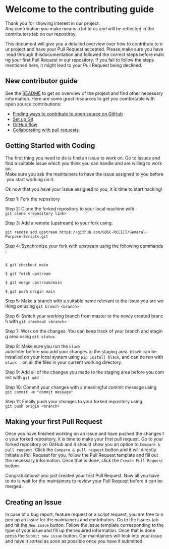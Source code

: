 # Welcome to the contributing guide

Thank you for showing interest in our project. Any contribution you make means a lot to us and will be reflected in the contributors tab on our repostiroy.

This document will give you a detailed overview over how to contribute to our project and have your Pull Request accepted. Please,make sure you have read through thisdocumentation and followed the correct steps before making your first Pull Request in our repository. If you fail to follow the steps mentioned here, it might lead to your Pull Request being declined.


## New contributor guide

See the [README](README.md) to get an overview of the project and find other necessary information. Here are some great resources to get you comfortable with open source contributions:
- [Finding ways to contribute to open source on GitHub](https://docs.github.com/en/get-started/exploring-projects-on-github/finding-ways-to-contribute-to-open-source-on-github)
- [Set up Git](https://docs.github.com/en/get-started/quickstart/set-up-git)
- [GitHub flow](https://docs.github.com/en/get-started/quickstart/github-flow)
- [Collaborating with pull requests](https://docs.github.com/en/github/collaborating-with-pull-requests)


## Getting Started with Coding

The first thing you need to do is find an issue to work on. Go to Issues and find a suitable issue which you think you can handle and are willing to work on. Make sure you ask the maintainers to have the issue assigned to you before you start working on it.

Ok now that you have your issue assigned to you, it is time to start hacking!

Step 1: Fork the repository

Step 2: Clone the forked repository to your local machine with `git clone <repository link>`

Step 3: Add a remote (upstream) to your fork using: 
```
git remote add upstream https://github.com/GDSC-RCCIIT/General-Purpose-Scripts.git
```

Step 4: Synchronize your fork with upstream using the following commands:

```

$ git checkout main

$ git fetch upstream 

$ git merge upstream/main

$ git push origin main

```

Step 5: Make a branch with a suitable name relevant to the issue you are working on using `git branch <branch>`

Step 6: Switch your working branch from master to the newly created branch with `git checkout <branch>`

Step 7: Work on the changes. You can keep track of your branch and staging area using `git status`

Step 8: Make sure you run the `black` autolinter before you add your changes to the staging area. `black` can be installed on your local system using `pip install black`, and can be run with `black .` on all the files in your current working directory.

Step 9: Add all of the changes you made to the staging area before you commit with `git add .` 

Step 10: Commit your changes with a meaningful commit message using `git commit -m "commit message"`

Step 11: Finally push your changes to your forked repository using `git push origin <branch>`


## Making your first Pull Request

Once you have finished working on an issue and have pushed the changes to your forked repository, it is time to make your first pull request. Go to your forked repository on GitHub and it should show you an option to `Compare & pull request`. Click the `Compare & pull request` button and it will directly initiate a Pull Request for you, follow the Pull Request template and fill out the necessary information. Once that is done, click the `Create Pull Request` button.

Congratulations! you just created your first Pull Request. Now all you have to do is wait for the maintainers to review your Pull Request before it can be merged.


## Creating an Issue

In case of a bug report, feature request or a script request, you are free to open up an Issue for the maintainers and contributors. Go to the Issues tab and hit the `New Issue` button. Follow the Issue template corresponding to the type of your issue and fill up the required information. Once that is done press the `Submit new issue` button. Our maintainers will look into your issue and have it sorted as soon as possible once you have it submitted.
